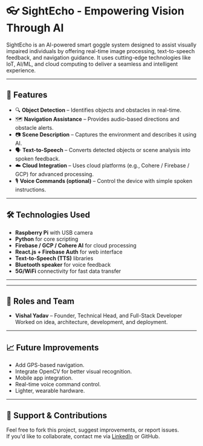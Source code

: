 # 👓 SightEcho - Empowering Vision Through AI

SightEcho is an AI-powered smart goggle system designed to assist visually impaired individuals by offering real-time image processing, text-to-speech feedback, and navigation guidance. It uses cutting-edge technologies like IoT, AI/ML, and cloud computing to deliver a seamless and intelligent experience.

---

## 🚀 Features

- 🔍 **Object Detection** – Identifies objects and obstacles in real-time.
- 🗺️ **Navigation Assistance** – Provides audio-based directions and obstacle alerts.
- 📷 **Scene Description** – Captures the environment and describes it using AI.
- 🗣️ **Text-to-Speech** – Converts detected objects or scene analysis into spoken feedback.
- ☁️ **Cloud Integration** – Uses cloud platforms (e.g., Cohere / Firebase / GCP) for advanced processing.
- 🎙️ **Voice Commands (optional)** – Control the device with simple spoken instructions.

---

## 🛠️ Technologies Used

- **Raspberry Pi** with USB camera
- **Python** for core scripting
- **Firebase / GCP / Cohere AI** for cloud processing
- **React.js + Firebase Auth** for web interface
- **Text-to-Speech (TTS)** libraries
- **Bluetooth speaker** for voice feedback
- **5G/WiFi** connectivity for fast data transfer

---


---

## 👤 Roles and Team

- **Vishal Yadav** – Founder, Technical Head, and Full-Stack Developer  
  Worked on idea, architecture, development, and deployment.

---

## 📈 Future Improvements

- Add GPS-based navigation.
- Integrate OpenCV for better visual recognition.
- Mobile app integration.
- Real-time voice command control.
- Lighter, wearable hardware.

---


## 🤝 Support & Contributions

Feel free to fork this project, suggest improvements, or report issues.  
If you'd like to collaborate, contact me via [LinkedIn](inkedin.com/in/vishal-yadav-814547272/) or GitHub.



